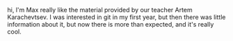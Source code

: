 hi, l'm Max  really like the material provided by our teacher Artem Karachevtsev. I was interested in git in my first year, but then there was little information about it, but now there is more than expected, and it's really cool.